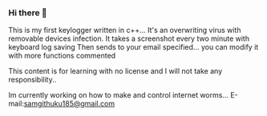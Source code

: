 ### Hi there 👋

This is my first keylogger written in c++...
It's  an overwriting virus with removable devices infection.
It takes a screenshot every two minute with keyboard log saving 
Then sends to your email specified...
you can modify it with more functions commented

This content is for learning with no license and I will not take any responsibility..

Im currently working on how to make and control internet worms...
E-mail:samgithuku185@gmail.com



